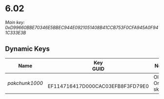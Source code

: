 # 6.02

###### *Main key: 0xD99660BBE70346E5BBEC944E0921051408B41CCB753F0CFA945A0F941C333E3B*

## Dynamic Keys

| Name           | Key<br/>GUID                          | Notes                                                                                       |
|----------------|---------------------------------------|---------------------------------------------------------------------------------------------|
| *pakchunk1000* | <br/>EF114716417D000CAC03EFB8F3FD79E0 | Old Onesie skin |
